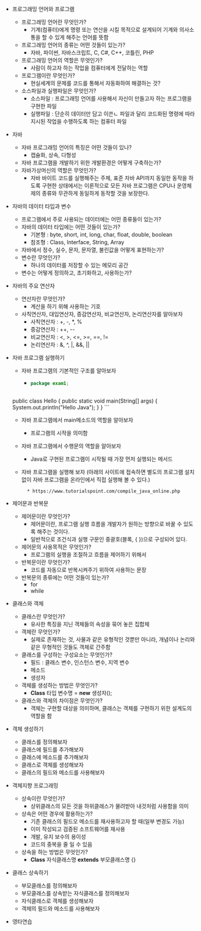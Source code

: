 - 프로그래밍 언어와 프로그램
	- 프로그래밍 언어란 무엇인가?
	  - 기계(컴퓨터)에게 명령 또는 연산을 시킬 목적으로 설계되어 기계와 의사소통을 할 수 있게 해주는 언어를 뜻함
	- 프로그래밍 언어의 종류는 어떤 것들이 있는가?
	  - 자바, 파이썬, 자바스크립트, C, C#, C++, 코틀린, PHP
	- 프로그래밍 언어의 역할은 무엇인가?
	  - 사람이 하고자 하는 작업을 컴퓨터에게 전달하는 역할
	- 프로그램이란 무엇인가?
	  - 현실세계의 문제를 코드를 통해서 자동화하여 해결하는 것?
	- 소스파일과 실행파일은 무엇인가?
	  - 소스파일 : 프로그래밍 언어를 사용해서 자신이 만들고자 하는 프로그램을 구현한 파일
	  - 실행파일 : 단순히 데이터만 담고 이쓴ㄴ 파일과 달리 코드화된 명령에 따라 지시된 작업을 수행하도록 하는 컴퓨터 파일
- 자바
	- 자바 프로그래밍 언어의 특징은 어떤 것들이 있나?
	  - 캡슐화, 상속, 다형성
	- 자바 프로그램을 개발하기 위한 개발환경은 어떻게 구축하는가?
	- 자바가상머신의 역할은 무엇인가?
	  - 자바 바이트 코드를 실행해주는 주체, 표준 자바 API까지 동일한 동작을 하도록 구현한 상태에서는 이론적으로 모든 자바 프로그램은 CPU나 운영체제의 종류와 무관하게 동일하게 동작할 것을 보장한다.
- 자바의 데이터 타입과 변수
	- 프로그램에서 주로 사용되는 데이터에는 어떤 종류들이 있는가?
	- 자바의 데이터 타입에는 어떤 것들이 있는가?
	  - 기본형 : byte, short, int, long, char, float, double, boolean
	  - 참조형 : Class, Interface, String, Array
	- 자바에서 정수, 실수, 문자, 문자열, 불린값을 어떻게 표현하는가?
	- 변수란 무엇인가?
	  - 하나의 데이터를 저장할 수 있는 메모리 공간
	- 변수는 어떻게 정의하고, 초기화하고, 사용하는가?
- 자바의 주요 연산자
	- 연산자란 무엇인가?
	  - 계산을 하기 위해 사용하는 기호
	- 사칙연산자, 대입연산자, 증감연산자, 비교연산자, 논리연산자를 알아보자
	  - 사칙연산자 : +, -, *, %
	  - 증감연산자 : ++, --
	  - 비교연산자 : <, >, <=, >=, ==, !=
	  - 논리연산자 : &, ^, |, &&, ||
- 자바 프로그램 실행하기
	- 자바 프로그램의 기본적인 구조를 알아보자
	
	  - ```java
	    package exam1;
	     
    public class Hello {
          public static void main(String[] args) {
              System.out.println("Hello Java");
          }
      }
      ```
  
  - 자바 프로그램에서 main메소드의 역할을 알아보자
  
    - 프로그램의 시작을 의미함
  
  - 자바 프로그램에서 수행문의 역할을 알아보자
  
    - Java로 구현된 프로그램이 시작될 때 가장 먼저 실행되는 메서드
  
  - 자바 프로그램을 실행해 보자
    (아래의 사이트에 접속하면 별도의 프로그램 설치없이 자바 프로그램을 온라인에서
   	   직접 실행해 볼 수 있다.)
    
          * https://www.tutorialspoint.com/compile_java_online.php
- 제어문과 반복문
	- 제어문이란 무엇인가?
	  - 제어문이란, 프로그램 실행 흐름을 개발자가 원하는 방향으로 바꿀 수 있도록 해주는 것이다.
	  - 일반적으로 조건식과 실행 구문인 중괄호(블록, { })으로 구성되어 있다.
	- 제어문의 사용목적은 무엇인가?
	  - 프로그램의 실행을 조절하고 흐름을 제어하기 위해서
	- 반복문이란 무엇인가?
	  - 코드를 자동으로 반복시켜주기 위하여 사용하는 문장
	- 반복문의 종류에는 어떤 것들이 있는가?
	  - for
	  - while
- 클래스와 객체
	- 클래스란 무엇인가?
	  - 유사한 특징을 지닌 객체들의 속성을 묶어 놓은 집합체
	- 객체란 무엇인가?
	  - 실제로 존재하는 것, 사물과 같은 유형적인 것뿐만 아니라, 개념이나 논리와 같은 무형적인 것들도 객체로 간주함
	- 클래스를 구성하는 구성요소는 무엇인가?
	  - 필드 : 클래스 변수, 인스턴스 변수, 지역 변수 
	  - 메소드 
	  - 생성자
	- 객체를 생성하는 방법은 무엇인가?
	  - **Class** 타입 변수명  = **new** 생성자();
	- 클래스와 객체의 차이점은 무엇인가?
	  - 객체는 구현할 대상을 의미하며, 클래스는 객체를 구현하기 위한 설계도의 역할을 함
- 객체 생성하기
	- 클래스를 정의해보자
	- 클래스에 필드를 추가해보자
	- 클래스에 메소드를 추가해보자
	- 클래스로 객체를 생성해보자
	- 클래스의 필드와 메소드를 사용해보자
- 객체지향 프로그래밍
	- 상속이란 무엇인가?
	  - 상위클래스의 모든 것을 하위클래스가 물려받아 내것처럼 사용함을 의미
	- 상속은 어떤 경우에 활용하는가?
	  - 기존 클래스의 필드오 메소드를 재사용하고자 할 때(일부 변경도 가능)
	  - 이미 작성되고 검증된 소프트웨어를 재사용
	  - 개발, 유지 보수의 용이성
	  - 코드의 중복을 줄 일 수 있음
	- 상속을 하는 방법은 무엇인가?
	  - **Class** 자식클래스명 **extends** 부모클래스명 {}
- 클래스 상속하기
	- 부모클래스를 정의해보자
	- 부모클래스를 상속받는 자식클래스를 정의해보자
	- 자식클래스로 객체를 생성해보자
	- 객체의 필드와 메소드를 사용해보자

* 영타연습